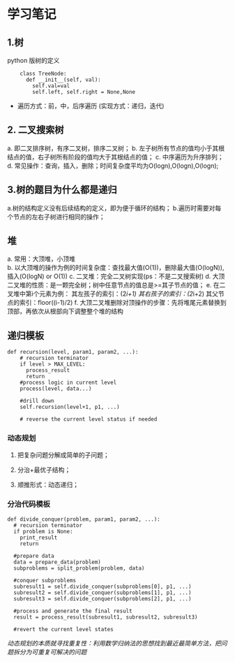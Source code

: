 # 学习笔记

## 1.树

python 版树的定义

```
    class TreeNode:
      def __init__(self, val):
        self.val=val
        self.left, self.right = None,None  
```

* 遍历方式：前，中，后序遍历 (实现方式：递归，迭代)

## 2. 二叉搜索树

a. 即二叉排序树，有序二叉树，排序二叉树；
b. 左子树所有节点的值均小于其根结点的值，右子树所有阶段的值均大于其根结点的值；
c. 中序遍历为升序排列；
d. 常见操作：查询，插入，删除；时间复杂度平均为O(logn),O(logn),O(logn);

## 3.树的题目为什么都是递归

a.树的结构定义没有后续结构的定义，即为便于循环的结构；
b.遍历时需要对每个节点的左右子树进行相同的操作；

## 堆

a. 常用：大顶堆，小顶堆  
b. 以大顶堆的操作为例的时间复杂度：查找最大值(O(1))，删除最大值(O(logN)),插入(O(logN) or O(1))
c. 二叉堆：完全二叉树实现(ps：不是二叉搜索树)
d. 大顶二叉堆的性质：是一颗完全树；树中任意节点的值总是>=其子节点的值；
e. 在二叉堆中第i个元素为例：
其左孩子的索引：(2*i+1)
其右孩子的索引：(2*i+2)
其父节点的索引：floor((i-1)/2)
f. 大顶二叉堆删除对顶操作的步骤：先将堆尾元素替换到顶部，再依次从根部向下调整整个堆的结构

## 递归模板

```
def recursion(level, param1, param2, ...):
    # recursion terminator
    if level > MAX_LEVEL:
      process_result
      return
    #process logic in current level
    process(level, data...)

    #drill down
    self.recursion(level+1, p1, ...)

    # reverse the current level status if needed
```

### 动态规划

1. 把复杂问题分解成简单的子问题；

2. 分治+最优子结构；

3. 顺推形式：动态递归；

### 分治代码模板

```
def divide_conquer(problem, param1, param2, ...):
  # recursion terminator
  if problem is None:
    print_result
    return

  #prepare data
  data = prepare_data(problem)
  subproblems = split_problem(problem, data)

  #conquer subproblems
  subresult1 = self.divide_conquer(subproblems[0], p1, ...)
  subresult2 = self.divide_conquer(subproblems[1], p1, ...)
  subresult3 = self.divide_conquer(subproblems[2], p1, ...)

  #process and generate the final result
  result = process_result(subresult1, subresult2, subresult3)

  #revert the current level states

```

*动态规划的本质就寻找重复性：利用数学归纳法的思想找到最近最简单方法，把问题拆分为可重复可解决的问题*